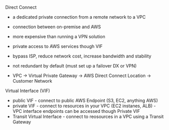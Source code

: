 Direct Connect
- a dedicated private connection from a remote network to a VPC
- connection between on-premise and AWS
- more expensive than running a VPN solution
- private access to AWS services though VIF
- bypass ISP, reduce network cost, increase bandwidth and stability
- not redundant by default (must set up a failover DX or VPN)

- VPC -> Virtual Private Gateway -> AWS Direct Connect Location -> Customer Network

Virtual Interface (VIF)
- public VIF - connect to public AWS Endpoint (S3, EC2, anything AWS)
- private VIF - connect to resources in your VPC (EC2 instanes, ALB) - VPC interface endpoints can be accessed though Private VIF
- Transit Virtual Interface - connect to reosources in a VPC using a Transit Gateway
  
